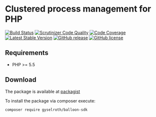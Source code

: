 # Clustered process management for PHP

[![Build Status](https://travis-ci.org/gyselroth/balloon-sdk-php.svg?branch=master)](https://travis-ci.org/gyselroth/balloon-sdk-php)
[![Scrutinizer Code Quality](https://scrutinizer-ci.com/g/gyselroth/balloon-sdk-php/badges/quality-score.png?b=master)](https://scrutinizer-ci.com/g/gyselroth/balloon-sdk-php/?branch=master)
[![Code Coverage](https://scrutinizer-ci.com/g/gyselroth/balloon-sdk-php/badges/coverage.png?b=master)](https://scrutinizer-ci.com/g/gyselroth/balloon-sdk-php/?branch=master)
[![Latest Stable Version](https://img.shields.io/packagist/v/gyselroth/balloon-sdk.svg)](https://packagist.org/packages/gyselroth/balloon-sdk)
[![GitHub release](https://img.shields.io/github/release/gyselroth/balloon-sdk-php.svg)](https://github.com/gyselroth/balloon-sdk-php/releases)
[![GitHub license](https://img.shields.io/badge/license-MIT-blue.svg)](https://raw.githubusercontent.com/gyselroth/balloon-sdk-php/master/LICENSE)

## Requirements
* PHP >= 5.5

## Download
The package is available at [packagist](https://packagist.org/packages/gyselroth/balloon-sdk)

To install the package via composer execute:
```
composer require gyselroth/balloon-sdk
```
